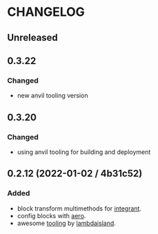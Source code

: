 # CHANGELOG

## Unreleased

## 0.3.22

### Changed

- new anvil tooling version

## 0.3.20

### Changed

- using anvil tooling for building and deployment

## 0.2.12 (2022-01-02 / 4b31c52)

### Added

- block transform multimethods for [integrant](https://github.com/weavejester/integrant).
- config blocks with [aero](https://github.com/juxt/aero).
- awesome [tooling](https://github.com/lambdaisland/open-source) by [lambdaisland](https://lambdaisland.com).